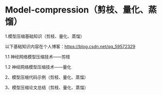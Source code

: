 # Model-compression（剪枝、量化、蒸馏）


1.模型压缩基础知识（剪枝、量化、蒸馏）

   以下基础知识内容在个人博客：https://blog.csdn.net/qq_59572329

1.1 神经网络模型压缩技术——剪枝

1.2 神经网络模型压缩技术——量化

2、模型压缩代码示例（剪枝、量化、蒸馏）

3、模型压缩论文总结（剪枝、量化、蒸馏）
